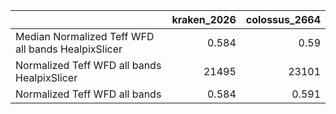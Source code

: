 |                                                    |   kraken_2026 |   colossus_2664 |
|:---------------------------------------------------|--------------:|----------------:|
| Median Normalized Teff WFD all bands HealpixSlicer |         0.584 |           0.59  |
| Normalized Teff WFD all bands HealpixSlicer        |     21495     |       23101     |
| Normalized Teff WFD all bands                      |         0.584 |           0.591 |
